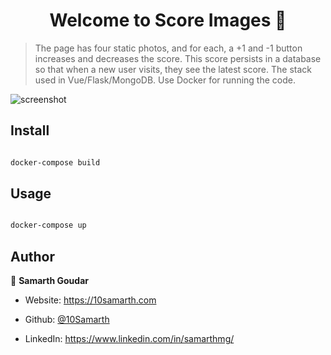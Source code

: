 
  

<h1  align="center">Welcome to Score Images 👋</h1>


> The page has four static photos, and for each, a +1 and -1 button increases and decreases the score. This score persists in a database so that when a new user visits, they see the latest score. The stack used in Vue/Flask/MongoDB. Use Docker for running the code.

![screenshot](https://i.imgur.com/3AZu7DD.png)

## Install

  

```sh

docker-compose build

```

  

## Usage

  

```sh

docker-compose up

```

  

## Author

  

👤 **Samarth Goudar**

  

* Website: https://10samarth.com

* Github: [@10Samarth](https://github.com/10Samarth)

* LinkedIn: https://www.linkedin.com/in/samarthmg/
